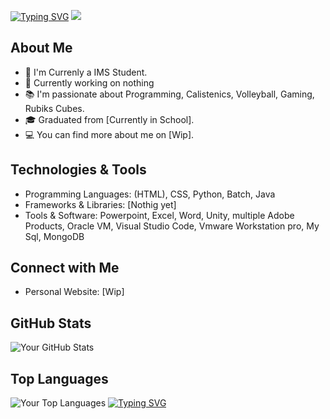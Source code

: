 [![Typing SVG](https://readme-typing-svg.demolab.com?font=Source+Code+Pro&weight=800&size=30&duration=6000&pause=1000&color=BDE9F7&background=FFFFFF00&vCenter=true&random=false&width=1000&height=100&lines=Hello%2C+I'm+%40melodingo!%F0%9F%91%8B;Studying%3A+IT+specialist+application+development)](https://git.io/typing-svg)
![](https://github.com/melodingo/melodingo/blob/main/Eighty%20Six.gif)

## About Me

- 🌱 I'm Currenly a IMS Student.
- 💼 Currently working on nothing
- 📚 I'm passionate about Programming, Calistenics, Volleyball, Gaming, Rubiks Cubes.
- 🎓 Graduated from [Currently in School].
- 💻 You can find more about me on [Wip].

## Technologies & Tools

- Programming Languages: (HTML), CSS, Python, Batch, Java
- Frameworks & Libraries: [Nothig yet]
- Tools & Software: Powerpoint, Excel, Word, Unity, multiple Adobe Products, Oracle VM, Visual Studio Code, Vmware Workstation pro,
  My Sql, MongoDB

## Connect with Me

- Personal Website: [Wip]

## GitHub Stats

![Your GitHub Stats](https://github-readme-stats.vercel.app/api?username=melodingo&show_icons=true&theme=radical)

## Top Languages

![Your Top Languages](https://github-readme-stats.vercel.app/api/top-langs/?username=melodingo&layout=compact&theme=radical)
[![Typing SVG](https://readme-typing-svg.demolab.com?font=Source+Code+Pro&weight=800&size=15&duration=6000&pause=1000&color=BDE9F7&background=FFFFFF00&vCenter=true&random=false&width=1000&height=100&lines=touch+some+grass)](https://git.io/typing-svg)
